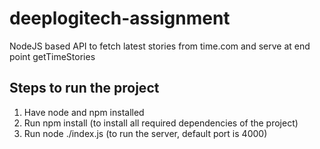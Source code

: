 # deeplogitech-assignment
NodeJS based API to fetch latest stories from time.com and serve at end point getTimeStories

## Steps to run the project
1. Have node and npm installed
2. Run npm install (to install all required dependencies of the project)
3. Run node ./index.js (to run the server, default port is 4000)
